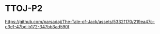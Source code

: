 # TTOJ-P2



https://github.com/parsadaj/The-Tale-of-Jack/assets/53321170/219ea47c-c3e1-47bd-b172-347bb3ad590f

